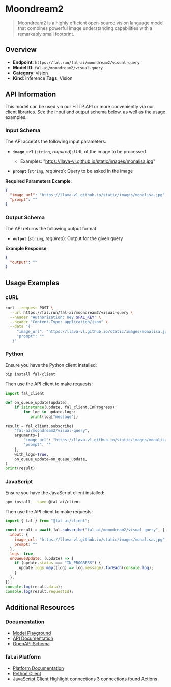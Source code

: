 # Moondream2

> Moondream2 is a highly efficient open-source vision language model that combines powerful image understanding capabilities with a remarkably small footprint.


## Overview

- **Endpoint**: `https://fal.run/fal-ai/moondream2/visual-query`
- **Model ID**: `fal-ai/moondream2/visual-query`
- **Category**: vision
- **Kind**: inference
**Tags**: Vision



## API Information

This model can be used via our HTTP API or more conveniently via our client libraries.
See the input and output schema below, as well as the usage examples.


### Input Schema

The API accepts the following input parameters:


- **`image_url`** (`string`, _required_):
  URL of the image to be processed
  - Examples: "https://llava-vl.github.io/static/images/monalisa.jpg"

- **`prompt`** (`string`, _required_):
  Query to be asked in the image



**Required Parameters Example**:

```json
{
  "image_url": "https://llava-vl.github.io/static/images/monalisa.jpg",
  "prompt": ""
}
```


### Output Schema

The API returns the following output format:

- **`output`** (`string`, _required_):
  Output for the given query



**Example Response**:

```json
{
  "output": ""
}
```


## Usage Examples

### cURL

```bash
curl --request POST \
  --url https://fal.run/fal-ai/moondream2/visual-query \
  --header "Authorization: Key $FAL_KEY" \
  --header "Content-Type: application/json" \
  --data '{
     "image_url": "https://llava-vl.github.io/static/images/monalisa.jpg",
     "prompt": ""
   }'
```

### Python

Ensure you have the Python client installed:

```bash
pip install fal-client
```

Then use the API client to make requests:

```python
import fal_client

def on_queue_update(update):
    if isinstance(update, fal_client.InProgress):
        for log in update.logs:
           print(log["message"])

result = fal_client.subscribe(
    "fal-ai/moondream2/visual-query",
    arguments={
        "image_url": "https://llava-vl.github.io/static/images/monalisa.jpg",
        "prompt": ""
    },
    with_logs=True,
    on_queue_update=on_queue_update,
)
print(result)
```

### JavaScript

Ensure you have the JavaScript client installed:

```bash
npm install --save @fal-ai/client
```

Then use the API client to make requests:

```javascript
import { fal } from "@fal-ai/client";

const result = await fal.subscribe("fal-ai/moondream2/visual-query", {
  input: {
    image_url: "https://llava-vl.github.io/static/images/monalisa.jpg",
    prompt: ""
  },
  logs: true,
  onQueueUpdate: (update) => {
    if (update.status === "IN_PROGRESS") {
      update.logs.map((log) => log.message).forEach(console.log);
    }
  },
});
console.log(result.data);
console.log(result.requestId);
```


## Additional Resources

### Documentation

- [Model Playground](https://fal.ai/models/fal-ai/moondream2/visual-query)
- [API Documentation](https://fal.ai/models/fal-ai/moondream2/visual-query/api)
- [OpenAPI Schema](https://fal.ai/api/openapi/queue/openapi.json?endpoint_id=fal-ai/moondream2/visual-query)

### fal.ai Platform

- [Platform Documentation](https://docs.fal.ai)
- [Python Client](https://docs.fal.ai/clients/python)
- [JavaScript Client](https://docs.fal.ai/clients/javascript)
Highlight connections
3 connections found
Actions
